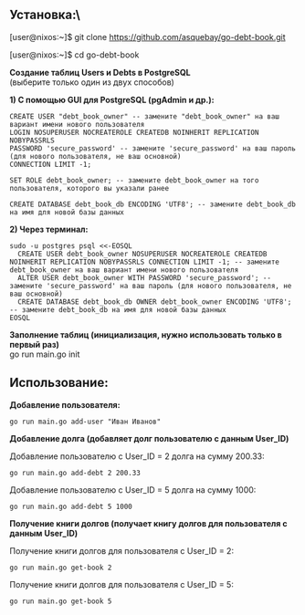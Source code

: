 ## **Установка:**\
[user@nixos:~]$ git clone https://github.com/asquebay/go-debt-book.git

[user@nixos:~]$ cd go-debt-book

**Создание таблиц Users и Debts в PostgreSQL**\
(выберите только один из двух способов)

**1) С помощью GUI для PostgreSQL (pgAdmin и др.):**
```
CREATE USER "debt_book_owner" -- замените "debt_book_owner" на ваш вариант имени нового пользователя
LOGIN NOSUPERUSER NOCREATEROLE CREATEDB NOINHERIT REPLICATION NOBYPASSRLS
PASSWORD 'secure_password' -- замените 'secure_password' на ваш пароль (для нового пользователя, не ваш основной)
CONNECTION LIMIT -1;

SET ROLE debt_book_owner; -- замените debt_book_owner на того пользователя, которого вы указали ранее

CREATE DATABASE debt_book_db ENCODING 'UTF8'; -- замените debt_book_db на имя для новой базы данных
```

**2) Через терминал:**
```
sudo -u postgres psql <<-EOSQL
  CREATE USER debt_book_owner NOSUPERUSER NOCREATEROLE CREATEDB NOINHERIT REPLICATION NOBYPASSRLS CONNECTION LIMIT -1; -- замените debt_book_owner на ваш вариант имени нового пользователя
  ALTER USER debt_book_owner WITH PASSWORD 'secure_password'; -- замените 'secure_password' на ваш пароль (для нового пользователя, не ваш основной)
  CREATE DATABASE debt_book_db OWNER debt_book_owner ENCODING 'UTF8'; -- замените debt_book_db на имя для новой базы данных
EOSQL
```

**Заполнение таблиц (инициализация, нужно использовать только в первый раз)**\
go run main.go init

## **Использование:**

**Добавление пользователя:**
```
go run main.go add-user "Иван Иванов"
```

**Добавление долга (добавляет долг пользователю с данным User_ID)**

Добавление пользователю с User_ID = 2 долга на сумму 200.33:
```
go run main.go add-debt 2 200.33
```

Добавление пользователю с User_ID = 5 долга на сумму 1000:
```
go run main.go add-debt 5 1000
```

**Получение книги долгов (получает книгу долгов для пользователя с данным User_ID)**

Получение книги долгов для пользователя с User_ID = 2:
```
go run main.go get-book 2
```

Получение книги долгов для пользователя с User_ID = 5:
```
go run main.go get-book 5
```

